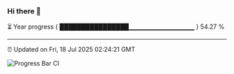 ### Hi there 👋

⏳ Year progress { ████████████████▁▁▁▁▁▁▁▁▁▁▁▁▁▁ } 54.27 %

---

⏰ Updated on Fri, 18 Jul 2025 02:24:21 GMT

![Progress Bar CI](https://github.com/DhruviPatel157/GitHub-Actions-Demo/workflows/Progress%20Bar%20CI/badge.svg)
